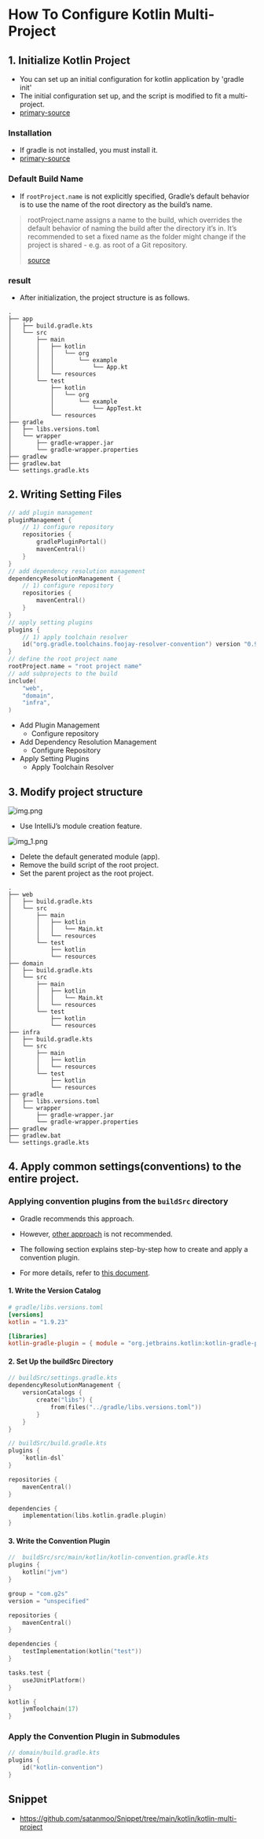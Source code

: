 # How To Configure Kotlin Multi-Project

## 1. Initialize Kotlin Project

- You can set up an initial configuration for kotlin application by 'gradle init'
- The initial configuration set up, and the script is modified to fit a multi-project.
- [primary-source](https://docs.gradle.org/current/samples/sample_building_kotlin_applications.html)

### Installation

- If gradle is not installed, you must install it.
- [primary-source](https://docs.gradle.org/current/userguide/installation.html)

### Default Build Name

- If `rootProject.name` is not explicitly specified, Gradle’s default behavior is to use the name of the root directory
  as the build’s name.

> rootProject.name assigns a name to the build, which overrides the default behavior of naming the build after the
> directory it’s in. It’s recommended to set a fixed name as the folder might change if the project is shared - e.g. as
> root of a Git repository.
>
> [source](https://docs.gradle.org/current/samples/sample_building_java_applications.html#review_the_project_files)

### result

- After initialization, the project structure is as follows.

```text
.
├── app
│   ├── build.gradle.kts
│   └── src
│       ├── main
│       │   ├── kotlin
│       │   │   └── org
│       │   │       └── example
│       │   │           └── App.kt
│       │   └── resources
│       └── test
│           ├── kotlin
│           │   └── org
│           │       └── example
│           │           └── AppTest.kt
│           └── resources
├── gradle
│   ├── libs.versions.toml
│   └── wrapper
│       ├── gradle-wrapper.jar
│       └── gradle-wrapper.properties
├── gradlew
├── gradlew.bat
└── settings.gradle.kts
```

## 2. Writing Setting Files

```kotlin
// add plugin management
pluginManagement {
    // 1) configure repository
    repositories {
        gradlePluginPortal()
        mavenCentral()
    }
}
// add dependency resolution management
dependencyResolutionManagement {
    // 1) configure repository
    repositories {
        mavenCentral()
    }
}
// apply setting plugins
plugins {
    // 1) apply toolchain resolver
    id("org.gradle.toolchains.foojay-resolver-convention") version "0.9.0"
}
// define the root project name
rootProject.name = "root project name"
// add subprojects to the build
include(
    "web",
    "domain",
    "infra",
)
```

- Add Plugin Management
    - Configure repository
- Add Dependency Resolution Management
    - Configure Repository
- Apply Setting Plugins
    - Apply Toolchain Resolver

## 3. Modify project structure

![img.png](img.png)

- Use IntelliJ’s module creation feature.

![img_1.png](img_1.png)

- Delete the default generated module (app).
- Remove the build script of the root project.
- Set the parent project as the root project.

```text
.
├── web
│   ├── build.gradle.kts
│   └── src
│       ├── main
│       │   ├── kotlin
│       │   │   └── Main.kt
│       │   └── resources
│       └── test
│           ├── kotlin
│           └── resources
├── domain
│   ├── build.gradle.kts
│   └── src
│       ├── main
│       │   ├── kotlin
│       │   │   └── Main.kt
│       │   └── resources
│       └── test
│           ├── kotlin
│           └── resources
├── infra
│   ├── build.gradle.kts
│   └── src
│       ├── main
│       │   ├── kotlin
│       │   └── resources
│       └── test
│           ├── kotlin
│           └── resources
├── gradle
│   ├── libs.versions.toml
│   └── wrapper
│       ├── gradle-wrapper.jar
│       └── gradle-wrapper.properties
├── gradlew
├── gradlew.bat
└── settings.gradle.kts

```

## 4. Apply common settings(conventions) to the entire project.

### Applying convention plugins from the `buildSrc` directory

- Gradle recommends this approach.
- However, [other approach](https://docs.gradle.org/current/userguide/plugins.html#sec:subprojects_plugins_dsl) is not recommended.

- The following section explains step-by-step how to create and apply a convention plugin.
- For more details, refer to [this document](../convention-plugin.md).

#### 1. Write the Version Catalog

```toml
# gradle/libs.versions.toml
[versions]
kotlin = "1.9.23"

[libraries]
kotlin-gradle-plugin = { module = "org.jetbrains.kotlin:kotlin-gradle-plugin", version.ref = "kotlin" }
```

#### 2. Set Up the buildSrc Directory

```kotlin
// buildSrc/settings.gradle.kts
dependencyResolutionManagement {
    versionCatalogs {
        create("libs") {
            from(files("../gradle/libs.versions.toml"))
        }
    }
}

```

```kotlin
// buildSrc/build.gradle.kts
plugins {
    `kotlin-dsl`
}

repositories {
    mavenCentral()
}

dependencies {
    implementation(libs.kotlin.gradle.plugin)
}

```

#### 3. Write the Convention Plugin

```kotlin
//  buildSrc/src/main/kotlin/kotlin-convention.gradle.kts 
plugins {
    kotlin("jvm")
}

group = "com.g2s"
version = "unspecified"

repositories {
    mavenCentral()
}

dependencies {
    testImplementation(kotlin("test"))
}

tasks.test {
    useJUnitPlatform()
}

kotlin {
    jvmToolchain(17)
}
```

### Apply the Convention Plugin in Submodules

```kotlin
// domain/build.gradle.kts
plugins {
    id("kotlin-convention")
}
```

## Snippet

- https://github.com/satanmoo/Snippet/tree/main/kotlin/kotlin-multi-project
